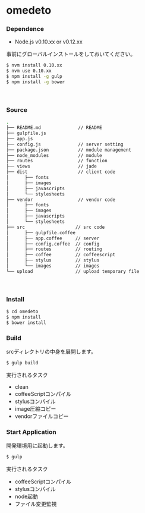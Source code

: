 # omedeto #

### Dependence ###

+ Node.js v0.10.xx or v0.12.xx

事前にグローバルインストールをしておいてください。

```bash
$ nvm install 0.10.xx
$ nvm use 0.10.xx
$ npm install -g gulp
$ npm install -g bower
```

　

### Source ###

```bash
.
├── README.md              // README
├── gulpfile.js
├── app.js
├── config.js              // server setting
├── package.json           // module management
├── node_modules           // module
├── routes                 // function
├── views                  // jade
├── dist                   // client code
│      ├── fonts
│      ├── images
│      ├── javascripts
│      └── stylesheets
├── vendor                 // vendor code
│      ├── fonts
│      ├── images
│      ├── javascripts
│      └── stylesheets
├── src                   // src code
│      ├── gulpfile.coffee
│      ├── app.coffee     // server
│      ├── config.coffee  // config
│      ├── routes         // routing
│      ├── coffee         // coffeescript
│      ├── stylus         // stylus	
│      └── images         // images
└── upload                // upload temporary file
```

　
	
### Install ###

```bash
$ cd omedeto
$ npm install
$ bower install
```

### Build ###

srcディレクトリの中身を展開します。

```bash
$ gulp build
```

実行されるタスク

+ clean
+ coffeeScriptコンパイル
+ stylusコンパイル
+ image圧縮コピー
+ vendorファイルコピー

### Start Application ###

開発環境用に起動します。

```bash
$ gulp
```

実行されるタスク

+ coffeeScriptコンパイル
+ stylusコンパイル
+ node起動
+ ファイル変更監視
